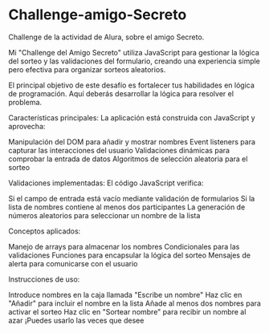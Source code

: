 # Challenge-amigo-Secreto
Challenge de la actividad de Alura, sobre el amigo Secreto.

Mi "Challenge del Amigo Secreto" utiliza JavaScript para gestionar la lógica del sorteo y las validaciones del formulario, creando una experiencia simple pero efectiva para organizar sorteos aleatorios.

El principal objetivo de este desafío es fortalecer tus habilidades en lógica de programación. Aquí deberás desarrollar la lógica para resolver el problema.

Características principales:
La aplicación está construida con JavaScript y aprovecha:

Manipulación del DOM para añadir y mostrar nombres
Event listeners para capturar las interacciones del usuario
Validaciones dinámicas para comprobar la entrada de datos
Algoritmos de selección aleatoria para el sorteo

Validaciones implementadas:
El código JavaScript verifica:

Si el campo de entrada está vacío mediante validación de formularios
Si la lista de nombres contiene al menos dos participantes
La generación de números aleatorios para seleccionar un nombre de la lista

Conceptos aplicados:

Manejo de arrays para almacenar los nombres
Condicionales para las validaciones
Funciones para encapsular la lógica del sorteo
Mensajes de alerta para comunicarse con el usuario


Instrucciones de uso:

Introduce nombres en la caja llamada "Escribe un nombre"
Haz clic en "Añadir" para incluir el nombre en la lista
Añade al menos dos nombres para activar el sorteo
Haz clic en "Sortear nombre" para recibir un nombre al azar
¡Puedes usarlo las veces que desee
